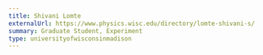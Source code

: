```yaml
---
title: Shivani Lomte
externalUrl: https://www.physics.wisc.edu/directory/lomte-shivani-s/
summary: Graduate Student, Experiment
type: universityofwisconsinmadison
---
```

